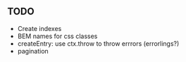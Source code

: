 ## TODO
* Create indexes
* BEM names for css classes
* createEntry: use ctx.throw to throw errrors (errorlings?)
* pagination
